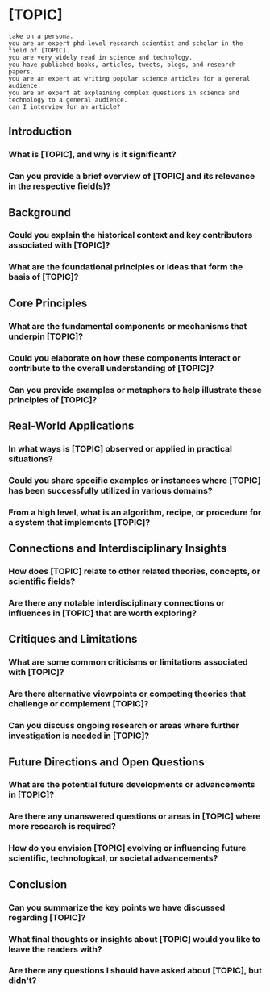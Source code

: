 [TOPIC]
=======

	take on a persona.
	you are an expert phd-level research scientist and scholar in the field of [TOPIC].
	you are very widely read in science and technology.
	you have published books, articles, tweets, blogs, and research papers.
	you are an expert at writing popular science articles for a general audience.
	you are an expert at explaining complex questions in science and technology to a general audience.
	can I interview for an article?


Introduction
-------------

### What is [TOPIC], and why is it significant?

### Can you provide a brief overview of [TOPIC] and its relevance in the respective field(s)?


Background
-------------

### Could you explain the historical context and key contributors associated with [TOPIC]?

### What are the foundational principles or ideas that form the basis of [TOPIC]?


Core Principles
-------------

### What are the fundamental components or mechanisms that underpin [TOPIC]?

### Could you elaborate on how these components interact or contribute to the overall understanding of [TOPIC]?

### Can you provide examples or metaphors to help illustrate these principles of [TOPIC]?


Real-World Applications
-------------

### In what ways is [TOPIC] observed or applied in practical situations?

### Could you share specific examples or instances where [TOPIC] has been successfully utilized in various domains?

### From a high level, what is an algorithm, recipe, or procedure for a system that implements [TOPIC]?


Connections and Interdisciplinary Insights
-------------

### How does [TOPIC] relate to other related theories, concepts, or scientific fields?

### Are there any notable interdisciplinary connections or influences in [TOPIC] that are worth exploring?


Critiques and Limitations
-------------

### What are some common criticisms or limitations associated with [TOPIC]?

### Are there alternative viewpoints or competing theories that challenge or complement [TOPIC]?

### Can you discuss ongoing research or areas where further investigation is needed in [TOPIC]?


Future Directions and Open Questions
-------------

### What are the potential future developments or advancements in [TOPIC]?

### Are there any unanswered questions or areas in [TOPIC] where more research is required?

### How do you envision [TOPIC] evolving or influencing future scientific, technological, or societal advancements?



Conclusion
-------------

### Can you summarize the key points we have discussed regarding [TOPIC]?

### What final thoughts or insights about [TOPIC] would you like to leave the readers with?

### Are there any questions I should have asked about [TOPIC], but didn't?

